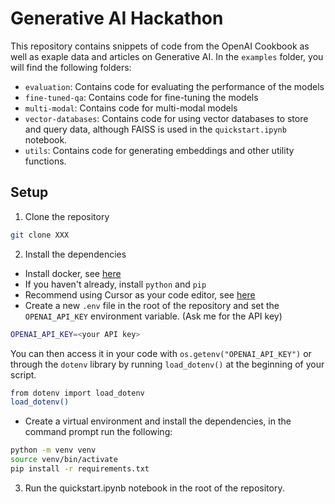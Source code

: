 # Generative AI Hackathon 

This repository contains snippets of code from the OpenAI Cookbook as well as exaple data and articles on Generative AI. In the `examples` folder, you will find the following folders:

- `evaluation`: Contains code for evaluating the performance of the models
- `fine-tuned-qa`: Contains code for fine-tuning the models
- `multi-modal`: Contains code for multi-modal models
- `vector-databases`: Contains code for using vector databases to store and query data, although FAISS is used in the `quickstart.ipynb` notebook.
- `utils`: Contains code for generating embeddings and other utility functions.

## Setup

1. Clone the repository
```bash
git clone XXX
```

2. Install the dependencies

* Install docker, see [here](https://docs.docker.com/engine/install/)
* If you haven't already, install `python` and `pip`
* Recommend using Cursor as your code editor, see [here](https://docs.cursor.sh/getting-started/installation)
* Create a new `.env` file in the root of the repository and set the `OPENAI_API_KEY` environment variable. (Ask me for the API key)

```bash
OPENAI_API_KEY=<your API key>
```
You can then access it in your code with `os.getenv("OPENAI_API_KEY")` or through the `dotenv` library by running `load_dotenv()` at the beginning of your script.
```bash
from dotenv import load_dotenv
load_dotenv()
```
* Create a virtual environment and install the dependencies, in the command prompt run the following:
```bash
python -m venv venv
source venv/bin/activate
pip install -r requirements.txt
```
3. Run the quickstart.ipynb notebook in the root of the repository.



